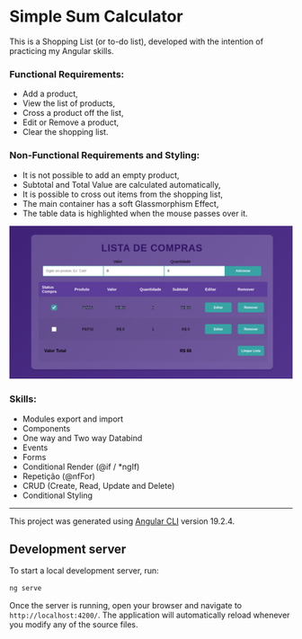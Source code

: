 # Simple Sum Calculator

This is a Shopping List (or to-do list), developed with the intention of practicing my Angular skills.

### Functional Requirements:
- Add a product,
- View the list of products,
- Cross a product off the list,
- Edit or Remove a product,
- Clear the shopping list.

### Non-Functional Requirements and Styling:
- It is not possible to add an empty product,
- Subtotal and Total Value are calculated automatically,
- It is possible to cross out items from the shopping list,
- The main container has a soft Glassmorphism Effect,
- The table data is highlighted when the mouse passes over it.

![screenshot](public/screenshot.png)

### Skills:
- Modules export and import
- Components
- One way and Two way Databind
- Events
- Forms
- Conditional Render (@if / *ngIf)
- Repetição (@nfFor)
- CRUD (Create, Read, Update and Delete)
- Conditional Styling

---

This project was generated using [Angular CLI](https://github.com/angular/angular-cli) version 19.2.4.

## Development server

To start a local development server, run:

```bash
ng serve
```

Once the server is running, open your browser and navigate to `http://localhost:4200/`. The application will automatically reload whenever you modify any of the source files.